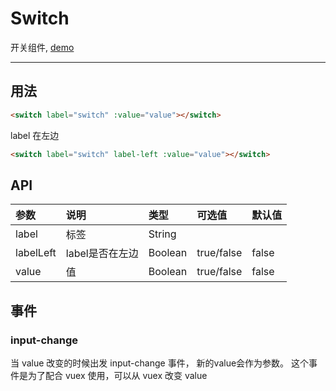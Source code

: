 # Switch

开关组件, [demo](https://myronliu347.github.io/vue-carbon/#!/switch)

----

## 用法

```html
<switch label="switch" :value="value"></switch>
```

label 在左边

```html
<switch label="switch" label-left :value="value"></switch>
```

## API

| 参数 | 说明 |	类型 | 可选值 | 默认值 |
| :---- | :---- | :---- | :---- | :---- |
| label | 标签 | String | | |
| labelLeft | label是否在左边 | Boolean | true/false | false |
| value | 值 | Boolean | true/false | false |

## 事件

### input-change

当 value 改变的时候出发 input-change 事件， 新的value会作为参数。
这个事件是为了配合 vuex 使用，可以从 vuex 改变 value
